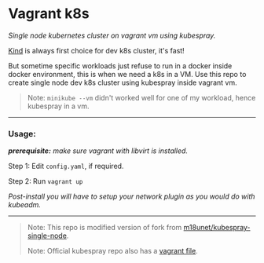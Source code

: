 # Vagrant k8s
*Single node kubernetes cluster on vagrant vm using kubespray.*

[Kind](https://kind.sigs.k8s.io/docs/user/quick-start/) is always first choice for dev k8s cluster, it's fast!

But sometime specific workloads just refuse to run in a docker inside docker environment, this is when we need a k8s in a VM. Use this repo to create single node dev k8s cluster using kubespray inside vagrant vm.

> Note: `minikube --vm` didn't worked well for one of my workload, hence kubespray in a vm.

<hr>

### Usage:
***prerequisite:** make sure vagrant with libvirt is installed.*

Step 1: Edit `config.yaml`, if required.

Step 2: Run `vagrant up`

*Post-install you will have to setup your network plugin as you would do with kubeadm.*
<hr>



> Note: This repo is modified version of fork from [m18unet/kubespray-single-node](https://github.com/m18unet/kubespray-single-node).
>
> Note: Official kubespray repo also has a [vagrant file](https://github.com/kubernetes-sigs/kubespray/blob/master/Vagrantfile).
